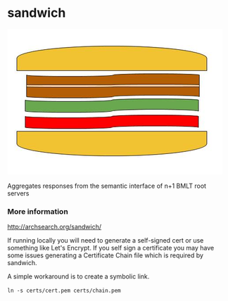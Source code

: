 # sandwich

![alt tag](/resources/sandwich.png)

Aggregates responses from the semantic interface of n+1 BMLT root servers

### More information

http://archsearch.org/sandwich/

If running locally you will need to generate a self-signed cert or use something like Let's Encrypt.  If you self sign a certificate you may have some issues generating a Certificate Chain file which is required by sandwich.  

A simple workaround is to create a symbolic link.

`ln -s certs/cert.pem certs/chain.pem`